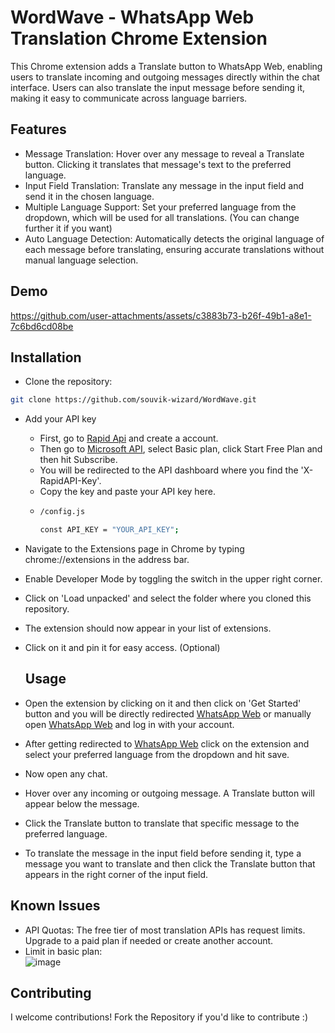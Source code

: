 # WordWave - WhatsApp Web Translation Chrome Extension

This Chrome extension adds a Translate button to WhatsApp Web, enabling users to translate incoming and outgoing messages directly within the chat interface. Users can also translate the input message before sending it, making it easy to communicate across language barriers.

## Features

- Message Translation: Hover over any message to reveal a Translate button. Clicking it translates that message's text to the preferred language.
- Input Field Translation: Translate any message in the input field and send it in the chosen language.
- Multiple Language Support: Set your preferred language from the dropdown, which will be used for all translations. (You can change further it if you want)
- Auto Language Detection: Automatically detects the original language of each message before translating, ensuring accurate translations without manual language selection.

## Demo

https://github.com/user-attachments/assets/c3883b73-b26f-49b1-a8e1-7c6bd6cd08be


## Installation

- Clone the repository:

```bash
git clone https://github.com/souvik-wizard/WordWave.git
```

- Add your API key

  - First, go to [Rapid Api](https://rapidapi.com/) and create a account.
  - Then go to [Microsoft API](https://rapidapi.com/apiship-apiship-default/api/microsoft-translator-text-api3/), select Basic plan, click Start Free Plan and then hit Subscribe.
  - You will be redirected to the API dashboard where you find the 'X-RapidAPI-Key'.
  - Copy the key and paste your API key here.
  - ```bash
    /config.js

    const API_KEY = "YOUR_API_KEY";
    ```

- Navigate to the Extensions page in Chrome by typing chrome://extensions in the address bar.

- Enable Developer Mode by toggling the switch in the upper right corner.

- Click on 'Load unpacked' and select the folder where you cloned this repository.

- The extension should now appear in your list of extensions.

- Click on it and pin it for easy access. (Optional)

  ## Usage

- Open the extension by clicking on it and then click on 'Get Started' button and you will be directly redirected [WhatsApp Web](https://web.whatsapp.com/) or manually open [WhatsApp Web](https://web.whatsapp.com/) and log in with your account.
- After getting redirected to [WhatsApp Web](https://web.whatsapp.com/) click on the extension and select your preferred language from the dropdown and hit save.
- Now open any chat.
- Hover over any incoming or outgoing message. A Translate button will appear below the message.
- Click the Translate button to translate that specific message to the preferred language.
- To translate the message in the input field before sending it, type a message you want to translate and then click the Translate button that appears in the right corner of the input field.

## Known Issues

- API Quotas: The free tier of most translation APIs has request limits. Upgrade to a paid plan if needed or create another account.
- Limit in basic plan: <br> ![image](https://github.com/user-attachments/assets/8c29959f-7f50-445f-b5c8-9067d1141999)

## Contributing

I welcome contributions! Fork the Repository if you'd like to contribute :)
